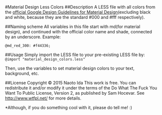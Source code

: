 #Material Design Less Colors
##Description
A LESS file with all colors from the [official Google Design Guidelines for Material Design](http://www.google.co.jp/design/spec/style/color.html#color-color-palette)(excluding black and white, because they are the standard #000 and #fff respectively).

##Naming scheme
All variables in this file start with md(for material design), and continued with the official color name and shade, connected by an underscore.
Example:
```
@md_red_300: #f44336;
```

##Usage
Simply import the LESS file to your pre-existing LESS file by:
`@import "material_design_colors.less"`

Then, use the variables to set material design colors to your text, background, etc.

##License
Copyright © 2015 Naoto Ida
This work is free. You can redistribute it and/or modify it under the
terms of the Do What The Fuck You Want To Public License, Version 2,
as published by Sam Hocevar. See http://www.wtfpl.net/ for more details.

*Although, if you do something cool with it, please do tell me! :)
